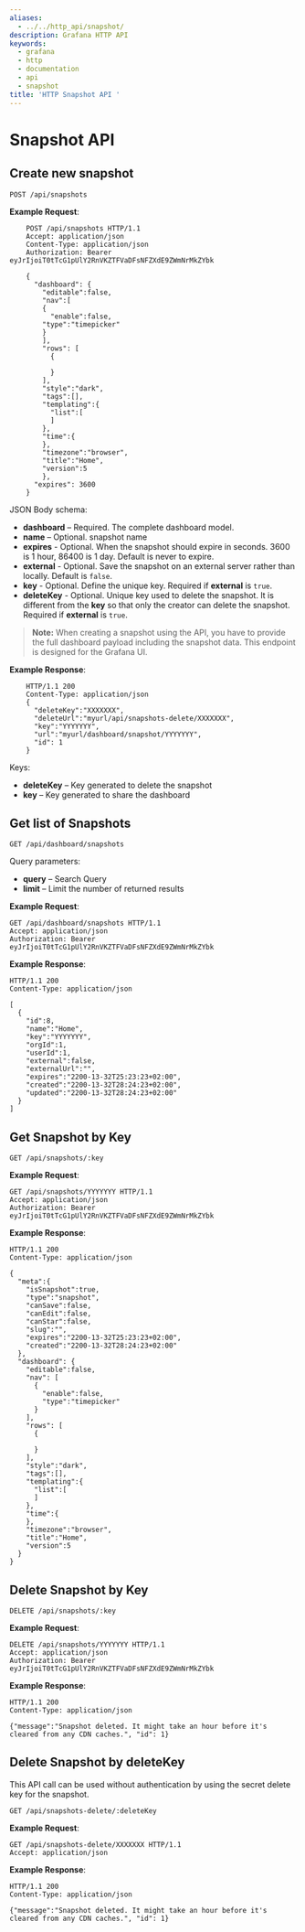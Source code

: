 ```yaml
---
aliases:
  - ../../http_api/snapshot/
description: Grafana HTTP API
keywords:
  - grafana
  - http
  - documentation
  - api
  - snapshot
title: 'HTTP Snapshot API '
---
```


# Snapshot API

## Create new snapshot

`POST /api/snapshots`

**Example Request**:

```http
    POST /api/snapshots HTTP/1.1
    Accept: application/json
    Content-Type: application/json
    Authorization: Bearer eyJrIjoiT0tTcG1pUlY2RnVKZTFVaDFsNFZXdE9ZWmNrMkZYbk

    {
      "dashboard": {
        "editable":false,
        "nav":[
        {
          "enable":false,
        "type":"timepicker"
        }
        ],
        "rows": [
          {

          }
        ],
        "style":"dark",
        "tags":[],
        "templating":{
          "list":[
          ]
        },
        "time":{
        },
        "timezone":"browser",
        "title":"Home",
        "version":5
        },
      "expires": 3600
    }
```

JSON Body schema:

- **dashboard** – Required. The complete dashboard model.
- **name** – Optional. snapshot name
- **expires** - Optional. When the snapshot should expire in seconds. 3600 is 1 hour, 86400 is 1 day. Default is never to expire.
- **external** - Optional. Save the snapshot on an external server rather than locally. Default is `false`.
- **key** - Optional. Define the unique key. Required if **external** is `true`.
- **deleteKey** - Optional. Unique key used to delete the snapshot. It is different from the **key** so that only the creator can delete the snapshot. Required if **external** is `true`.

> **Note:** When creating a snapshot using the API, you have to provide the full dashboard payload including the snapshot data. This endpoint is designed for the Grafana UI.

**Example Response**:

```http
    HTTP/1.1 200
    Content-Type: application/json
    {
      "deleteKey":"XXXXXXX",
      "deleteUrl":"myurl/api/snapshots-delete/XXXXXXX",
      "key":"YYYYYYY",
      "url":"myurl/dashboard/snapshot/YYYYYYY",
      "id": 1
    }
```

Keys:

- **deleteKey** – Key generated to delete the snapshot
- **key** – Key generated to share the dashboard

## Get list of Snapshots

`GET /api/dashboard/snapshots`

Query parameters:

- **query** – Search Query
- **limit** – Limit the number of returned results

**Example Request**:

```http
GET /api/dashboard/snapshots HTTP/1.1
Accept: application/json
Authorization: Bearer eyJrIjoiT0tTcG1pUlY2RnVKZTFVaDFsNFZXdE9ZWmNrMkZYbk
```

**Example Response**:

```http
HTTP/1.1 200
Content-Type: application/json

[
  {
    "id":8,
    "name":"Home",
    "key":"YYYYYYY",
    "orgId":1,
    "userId":1,
    "external":false,
    "externalUrl":"",
    "expires":"2200-13-32T25:23:23+02:00",
    "created":"2200-13-32T28:24:23+02:00",
    "updated":"2200-13-32T28:24:23+02:00"
  }
]
```

## Get Snapshot by Key

`GET /api/snapshots/:key`

**Example Request**:

```http
GET /api/snapshots/YYYYYYY HTTP/1.1
Accept: application/json
Authorization: Bearer eyJrIjoiT0tTcG1pUlY2RnVKZTFVaDFsNFZXdE9ZWmNrMkZYbk
```

**Example Response**:

```http
HTTP/1.1 200
Content-Type: application/json

{
  "meta":{
    "isSnapshot":true,
    "type":"snapshot",
    "canSave":false,
    "canEdit":false,
    "canStar":false,
    "slug":"",
    "expires":"2200-13-32T25:23:23+02:00",
    "created":"2200-13-32T28:24:23+02:00"
  },
  "dashboard": {
    "editable":false,
    "nav": [
      {
        "enable":false,
        "type":"timepicker"
      }
    ],
    "rows": [
      {

      }
    ],
    "style":"dark",
    "tags":[],
    "templating":{
      "list":[
      ]
    },
    "time":{
    },
    "timezone":"browser",
    "title":"Home",
    "version":5
  }
}
```

## Delete Snapshot by Key

`DELETE /api/snapshots/:key`

**Example Request**:

```http
DELETE /api/snapshots/YYYYYYY HTTP/1.1
Accept: application/json
Authorization: Bearer eyJrIjoiT0tTcG1pUlY2RnVKZTFVaDFsNFZXdE9ZWmNrMkZYbk
```

**Example Response**:

```http
HTTP/1.1 200
Content-Type: application/json

{"message":"Snapshot deleted. It might take an hour before it's cleared from any CDN caches.", "id": 1}
```

## Delete Snapshot by deleteKey

This API call can be used without authentication by using the secret delete key for the snapshot.

`GET /api/snapshots-delete/:deleteKey`

**Example Request**:

```http
GET /api/snapshots-delete/XXXXXXX HTTP/1.1
Accept: application/json
```

**Example Response**:

```http
HTTP/1.1 200
Content-Type: application/json

{"message":"Snapshot deleted. It might take an hour before it's cleared from any CDN caches.", "id": 1}
```
